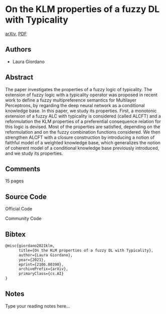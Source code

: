 
# On the KLM properties of a fuzzy DL with Typicality

[arXiv](https://arxiv.org/abs/2106.0390), [PDF](https://arxiv.org/pdf/2106.0390.pdf)

## Authors

- Laura Giordano

## Abstract

The paper investigates the properties of a fuzzy logic of typicality. The extension of fuzzy logic with a typicality operator was proposed in recent work to define a fuzzy multipreference semantics for Multilayer Perceptrons, by regarding the deep neural network as a conditional knowledge base. In this paper, we study its properties. First, a monotonic extension of a fuzzy ALC with typicality is considered (called ALCFT) and a reformulation the KLM properties of a preferential consequence relation for this logic is devised. Most of the properties are satisfied, depending on the reformulation and on the fuzzy combination functions considered. We then strengthen ALCFT with a closure construction by introducing a notion of faithful model of a weighted knowledge base, which generalizes the notion of coherent model of a conditional knowledge base previously introduced, and we study its properties.

## Comments

15 pages

## Source Code

Official Code



Community Code



## Bibtex

```tex
@misc{giordano2021klm,
      title={On the KLM properties of a fuzzy DL with Typicality}, 
      author={Laura Giordano},
      year={2021},
      eprint={2106.00390},
      archivePrefix={arXiv},
      primaryClass={cs.AI}
}
```

## Notes

Type your reading notes here...

